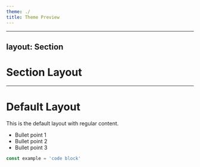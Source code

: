 ```yaml
---
theme: ./
title: Theme Preview
---
```


<Cover title="@alexop/slidev-theme-brand" subtitle="Theme Preview" />

---
layout: Section
---

# Section Layout

---

# Default Layout

This is the default layout with regular content.

- Bullet point 1
- Bullet point 2
- Bullet point 3

```ts
const example = 'code block'
```
